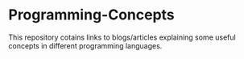 # Programming-Concepts
This repository cotains links to blogs/articles explaining some useful concepts in different programming languages.
